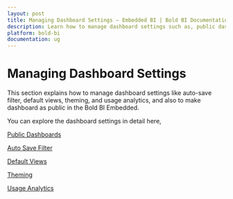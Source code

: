 ```yaml
---
layout: post
title: Managing Dashboard Settings – Embedded BI | Bold BI Documentation
description: Learn how to manage dashboard settings such as, public dashboards, auto-save filter, default views, theming, and usage analytics in the Bold BI Embedded.
platform: bold-bi
documentation: ug
---
```


# Managing Dashboard Settings

This section explains how to manage dashboard settings like auto-save filter, default views, theming, and usage analytics, and also to make dashboard as public in the Bold BI Embedded.

You can explore the dashboard settings in detail here,

[Public Dashboards](/embedded-bi/site-administration/dashboard-settings/public-dashboards/)

[Auto Save Filter](/embedded-bi/site-administration/dashboard-settings/auto-save-filter/)

[Default Views](/embedded-bi/site-administration/dashboard-settings/default-views/)

[Theming](/embedded-bi/site-administration/dashboard-settings/enable-or-disable-dashboard-theme/)

[Usage Analytics](/embedded-bi/site-administration/dashboard-settings/usage-analytics/)
